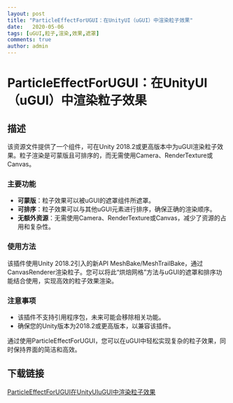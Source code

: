 ```yaml
---
layout: post
title: "ParticleEffectForUGUI：在UnityUI（uGUI）中渲染粒子效果"
date:   2020-05-06
tags: [uGUI,粒子,渲染,效果,遮罩]
comments: true
author: admin
---
```

# ParticleEffectForUGUI：在UnityUI（uGUI）中渲染粒子效果

## 描述

该资源文件提供了一个组件，可在Unity 2018.2或更高版本中为uGUI渲染粒子效果。粒子渲染是可蒙版且可排序的，而无需使用Camera、RenderTexture或Canvas。

### 主要功能

- **可蒙版**：粒子效果可以被uGUI的遮罩组件所遮罩。
- **可排序**：粒子效果可以与其他uGUI元素进行排序，确保正确的渲染顺序。
- **无额外资源**：无需使用Camera、RenderTexture或Canvas，减少了资源的占用和复杂性。

### 使用方法

该插件使用Unity 2018.2引入的新API MeshBake/MeshTrailBake，通过CanvasRenderer渲染粒子。您可以将此“烘焙网格”方法与uGUI的遮罩和排序功能结合使用，实现高效的粒子效果渲染。

### 注意事项

- 该插件不支持引用程序包，未来可能会移除相关功能。
- 确保您的Unity版本为2018.2或更高版本，以兼容该插件。

通过使用ParticleEffectForUGUI，您可以在uGUI中轻松实现复杂的粒子效果，同时保持界面的简洁和高效。

## 下载链接

[ParticleEffectForUGUI在UnityUIuGUI中渲染粒子效果](https://pan.quark.cn/s/8d811c31151f)